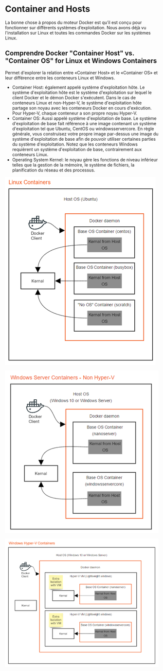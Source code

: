 # Container and Hosts

La bonne chose à propos du moteur Docker est qu’il est conçu pour fonctionner sur différents systèmes d’exploitation. Nous avons déjà vu l'installation sur Linux et toutes les commandes Docker sur les systèmes Linux.

## Comprendre Docker "Container Host" vs. "Container OS" for Linux et Windows Containers

Permet d'explorer la relation entre «Container Host» et le «Container OS» et leur différence entre les conteneurs Linux et Windows.

* Container Host: également appelé système d'exploitation hôte. Le système d'exploitation hôte est le système d'exploitation sur lequel le client Docker et le démon Docker s'exécutent. Dans le cas de conteneurs Linux et non-Hyper-V, le système d'exploitation hôte partage son noyau avec les conteneurs Docker en cours d'exécution. Pour Hyper-V, chaque conteneur a son propre noyau Hyper-V.
* Container OS: Aussi appelé système d'exploitation de base. Le système d'exploitation de base fait référence à une image contenant un système d'exploitation tel que Ubuntu, CentOS ou windowsservercore. En règle générale, vous construisez votre propre image par-dessus une image du système d'exploitation de base afin de pouvoir utiliser certaines parties du système d'exploitation. Notez que les conteneurs Windows requièrent un système d'exploitation de base, contrairement aux conteneurs Linux.
* Operating System Kernel: le noyau gère les fonctions de niveau inférieur telles que la gestion de la mémoire, le système de fichiers, la planification du réseau et des processus.

![](linuxcontainers.png)

![](windowscontainer.png)

![](windowshypercontainer.png)




